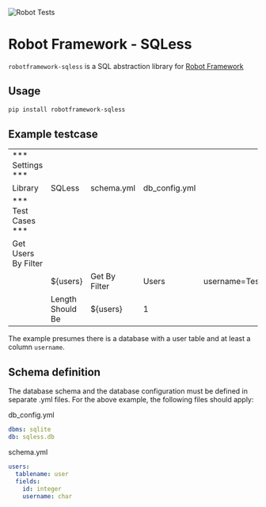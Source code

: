 ![Robot Tests](https://github.com/eternalconcert/robotframework-sqless/workflows/Robot%20Tests/badge.svg?branch=master)

# Robot Framework - SQLess

``robotframework-sqless`` is a  SQL abstraction library for [Robot Framework](https://robotframework.org/)

## Usage

```bash
pip install robotframework-sqless
```

## Example testcase
|                     |                           |                     |                     |                       |
| ----------------    | --------------------------| ------------------- | ------------------- | --------------------- |
| *** Settings ***    |                           |                     |                     |                       |
| Library             | SQLess                    | schema.yml          | db_config.yml       |                       |
| *** Test Cases ***  |                           |                     |                     |                       |
| Get Users By Filter |                           |                     |                     |                       |
|                     | ${users}                  | Get By Filter       | Users               | username=TestUser     |
|                     | Length Should Be          | ${users}            | 1                   |                       |

The example presumes there is a database with a user table and at least a column `username`.

## Schema definition
The database schema and the database configuration must be defined in separate .yml files. For the above example, the following files should apply:

db_config.yml
```yaml
dbms: sqlite
db: sqless.db
```

schema.yml
```yaml
users:
  tablename: user
  fields:
    id: integer
    username: char
```
